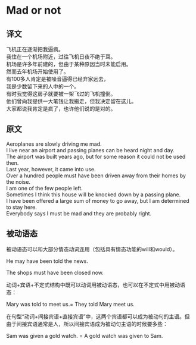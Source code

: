 # Mad or not

## 译文

飞机正在逐渐把我逼疯。  
我住在一个机场附近，过往飞机日夜不绝于耳。  
机场是许多年前建的，但由于某种原因当时未能启用。  
然而去年机场开始使用了。  
有100多人肯定是被噪音逼得已经弃家远去，  
我是少数留下来的人中的一个。  
有时我觉得这房子就要被一架飞过的飞机撞倒。  
他们曾向我提供一大笔钱让我搬走，但我决定留在这儿。  
大家都说我肯定是疯了，也许他们说的是对的。  

## 原文

Aeroplanes are slowly driving me mad.  
I live near an airport and passing planes can be heard night and day.  
The airport was built years ago, but for some reason it could not be used then.  
Last year, however, it came into use.  
Over a hundred people must have been driven away from their homes by the noise.  
I am one of the few people left.  
Sometimes I think this house will be knocked down by a passing plane.  
I have been offered a large sum of money to go away, but I am determined to stay here.  
Everybody says I must be mad and they are probably right.  

## 被动语态

被动语态可以和大部分情态动词连用（包括具有情态功能的will和would）。  

He may have been told the news.  

The shops must have been closed now.  

动词+宾语+不定式结构中既可以动词用被动语态，也可以在不定式中用被动语态：  

Mary was told to meet us.= They told Mary meet us.  

在句型“动词+间接宾语+直接宾语”中，这两个宾语都可以成为被动句的主语。但由于间接宾语通常是人，所以间接宾语成为被动句主语的时候要多些：  

Sam was given a gold watch. = A gold watch was given to Sam.  
